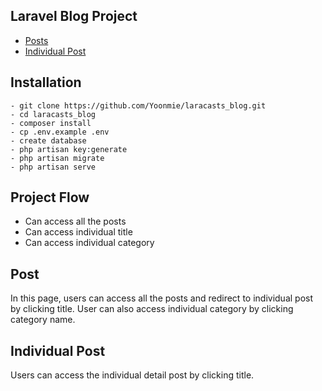 ## Laravel Blog Project
- [Posts](#posts/index)
- [Individual Post](#user/posts/index)

## Installation

```
- git clone https://github.com/Yoonmie/laracasts_blog.git
- cd laracasts_blog
- composer install
- cp .env.example .env
- create database
- php artisan key:generate
- php artisan migrate
- php artisan serve
```

## Project Flow 
- Can access all the posts
- Can access individual title
- Can access individual category


## Post
In this page, users can access all the posts and redirect to individual post by clicking title. User can also access individual category by clicking category name.

## Individual Post
Users can access the individual detail post by clicking title.




